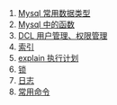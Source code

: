 1. [Mysql 常用数据类型][mysql01]
1. [Mysql 中的函数][mysql02]
1. [DCL 用户管理、权限管理][dcl]
1. [索引][index]
1. [explain 执行计划][explain]
1. [锁][lock]
1. [日志][log]
1. [常用命令][common]









[log]: https://fgq233.github.io/md/mysql/log
[common]: https://fgq233.github.io/md/mysql/common
[lock]: https://fgq233.github.io/md/mysql/lock
[dcl]: https://fgq233.github.io/md/mysql/dcl
[explain]: https://fgq233.github.io/md/mysql/explain
[index]: https://fgq233.github.io/md/mysql/index
[mysql01]: https://fgq233.github.io/md/mysql/mysql01
[mysql02]: https://fgq233.github.io/md/mysql/mysql02
[mysql03]: https://fgq233.github.io/md/mysql/mysql03
